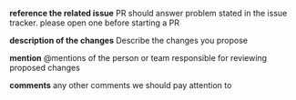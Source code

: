**reference the related issue**
PR should answer problem stated in the issue tracker. please open one before starting a PR

**description of the changes**
Describe the changes you propose

**mention**
@mentions of the person or team responsible for reviewing proposed changes

**comments**
any other comments we should pay attention to

